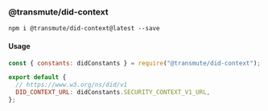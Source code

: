### @transmute/did-context

```
npm i @transmute/did-context@latest --save
```

#### Usage

```js
const { constants: didConstants } = require("@transmute/did-context");

export default {
  // https://www.w3.org/ns/did/v1
  DID_CONTEXT_URL: didConstants.SECURITY_CONTEXT_V1_URL,
};
```
